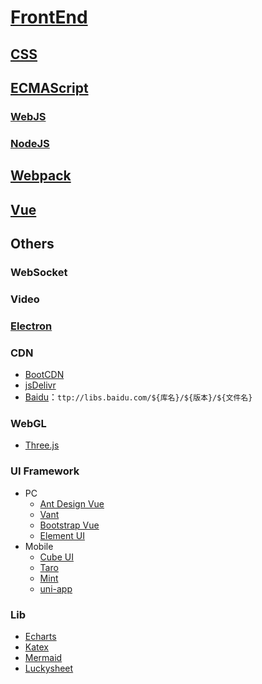 <link rel="stylesheet" href="https://zhmhbest.gitee.io/hellomathematics/style/index.css">
<script src="https://zhmhbest.gitee.io/hellomathematics/style/index.js"></script>

# [FrontEnd](https://github.com/zhmhbest/HelloFrontEnd)

## [CSS](./css/index.html)

## [ECMAScript](./ecma/index.html)

### [WebJS](./webjs/index.html)

### [NodeJS](./nodejs/index.html)

## [Webpack](./webpack/index.html)

## [Vue](./vue/index.html)

## Others

### WebSocket

### Video

### [Electron](https://www.electronjs.org/zh/docs/latest)

### CDN

- [BootCDN](https://www.bootcdn.cn/)
- [jsDelivr](https://www.jsdelivr.com/)
- [Baidu](http://libs.baidu.com)：`ttp://libs.baidu.com/${库名}/${版本}/${文件名}`

### WebGL

- [Three.js](https://threejs.org/)

### UI Framework

- PC
  - [Ant Design Vue](https://www.antdv.com)
  - [Vant](https://vant-contrib.oschina.io/vant-weapp)
  - [Bootstrap Vue](https://bootstrap-vue.org/)
  - [Element UI](https://element.eleme.cn/)
- Mobile
  - [Cube UI](https://didi.github.io/)
  - [Taro](https://taro.jd.com/)
  - [Mint](http://mint-ui.github.io/)
  - [uni-app](https://uniapp.dcloud.io/)

### Lib

- [Echarts](https://echarts.apache.org/examples/zh/index.html)
- [Katex](https://katex.org/docs/api.html)
- [Mermaid](https://mermaid-js.github.io/mermaid)
- [Luckysheet](https://mengshukeji.gitee.io/luckysheetdocs/zh/)
